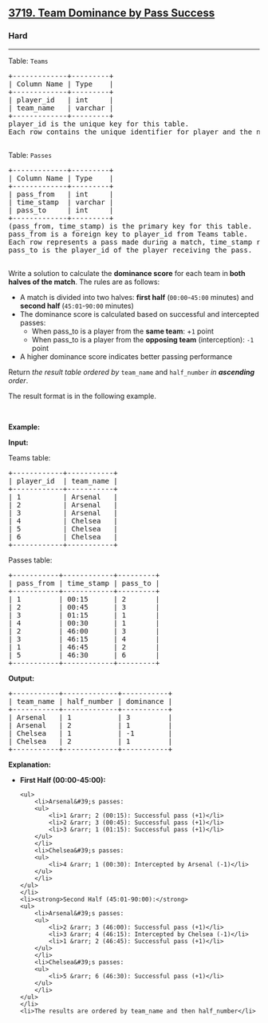 <h2><a href="https://leetcode.com/problems/team-dominance-by-pass-success/">3719. Team Dominance by Pass Success</a></h2><h3>Hard</h3><hr><p>Table: <code>Teams</code></p>

<pre>
+-------------+---------+
| Column Name | Type    |
+-------------+---------+
| player_id   | int     |
| team_name   | varchar | 
+-------------+---------+
player_id is the unique key for this table.
Each row contains the unique identifier for player and the name of one of the teams participating in that match.

</pre>

<p>Table: <code>Passes</code></p>

<pre>
+-------------+---------+
| Column Name | Type    |
+-------------+---------+
| pass_from   | int     |
| time_stamp  | varchar |
| pass_to     | int     |
+-------------+---------+
(pass_from, time_stamp) is the primary key for this table.
pass_from is a foreign key to player_id from Teams table.
Each row represents a pass made during a match, time_stamp represents the time in minutes (00:00-90:00) when the pass was made,
pass_to is the player_id of the player receiving the pass.

</pre>

<p>Write a solution to calculate the <strong>dominance score</strong> for each team in<strong> both halves of the match</strong>. The rules are as follows:</p>

<ul>
	<li>A match is divided into two halves: <strong>first half</strong> (<code>00:00</code>-<code><font face="monospace">45:00</font></code>&nbsp;minutes) and <strong>second half </strong>(<code>45:01</code>-<code>90:00</code> minutes)</li>
	<li>The dominance score is calculated based on successful and intercepted passes:
	<ul>
		<li>When pass_to is a player from the <strong>same team</strong>: +<code>1</code> point</li>
		<li>When pass_to is a player from the <strong>opposing team</strong> (interception): <code>-1</code> point</li>
	</ul>
	</li>
	<li>A higher dominance score indicates better passing performance</li>
</ul>

<p>Return <em>the result table ordered </em><em>by</em>&nbsp;<code>team_name</code> and&nbsp;<code>half_number</code> <em>in <strong>ascending</strong> order</em>.</p>

<p>The result format is in the following example.</p>

<p>&nbsp;</p>
<p><strong class="example">Example:</strong></p>

<div class="example-block">
<p><strong>Input:</strong></p>

<p>Teams table:</p>

<pre class="example-io">
+------------+-----------+
| player_id  | team_name |
+------------+-----------+
| 1          | Arsenal   |
| 2          | Arsenal   |
| 3          | Arsenal   |
| 4          | Chelsea   |
| 5          | Chelsea   |
| 6          | Chelsea   |
+------------+-----------+
</pre>

<p>Passes table:</p>

<pre class="example-io">
+-----------+------------+---------+
| pass_from | time_stamp | pass_to |
+-----------+------------+---------+
| 1         | 00:15      | 2       |
| 2         | 00:45      | 3       |
| 3         | 01:15      | 1       |
| 4         | 00:30      | 1       |
| 2         | 46:00      | 3       |
| 3         | 46:15      | 4       |
| 1         | 46:45      | 2       |
| 5         | 46:30      | 6       |
+-----------+------------+---------+
</pre>

<p><strong>Output:</strong></p>

<pre class="example-io">
+-----------+-------------+-----------+
| team_name | half_number | dominance |
+-----------+-------------+-----------+
| Arsenal   | 1           | 3         |
| Arsenal   | 2           | 1         |
| Chelsea   | 1           | -1        |
| Chelsea   | 2           | 1         |
+-----------+-------------+-----------+
</pre>

<p><strong>Explanation:</strong></p>

<ul>
	<li><strong>First Half (00:00-45:00):</strong>

	<ul>
		<li>Arsenal&#39;s passes:
		<ul>
			<li>1 &rarr; 2 (00:15): Successful pass (+1)</li>
			<li>2 &rarr; 3 (00:45): Successful pass (+1)</li>
			<li>3 &rarr; 1 (01:15): Successful pass (+1)</li>
		</ul>
		</li>
		<li>Chelsea&#39;s passes:
		<ul>
			<li>4 &rarr; 1 (00:30): Intercepted by Arsenal (-1)</li>
		</ul>
		</li>
	</ul>
	</li>
	<li><strong>Second Half (45:01-90:00):</strong>
	<ul>
		<li>Arsenal&#39;s passes:
		<ul>
			<li>2 &rarr; 3 (46:00): Successful pass (+1)</li>
			<li>3 &rarr; 4 (46:15): Intercepted by Chelsea (-1)</li>
			<li>1 &rarr; 2 (46:45): Successful pass (+1)</li>
		</ul>
		</li>
		<li>Chelsea&#39;s passes:
		<ul>
			<li>5 &rarr; 6 (46:30): Successful pass (+1)</li>
		</ul>
		</li>
	</ul>
	</li>
	<li>The results are ordered by team_name and then half_number</li>
</ul>
</div>

